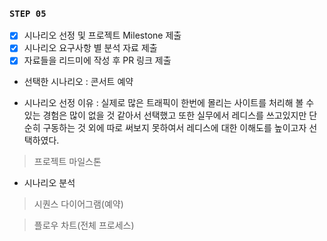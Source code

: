 ### **`STEP 05`**

- [x] 시나리오 선정 및 프로젝트 Milestone 제출
- [x] 시나리오 요구사항 별 분석 자료 제출
- [x] 자료들을 리드미에 작성 후 PR 링크 제출

* 선택한 시나리오 : 콘서트 예약 


* 시나리오 선정 이유 : 실제로 많은 트래픽이 한번에 몰리는 사이트를 처리해 볼 수 있는 경험은 많이 없을 것 같아서 선택했고 또한 실무에서 레디스를 쓰고있지만 단순히 구동하는 것 외에 따로 써보지 못하여서 레디스에 대한 이해도를 높이고자 선택하였다.

>프로젝트 마일스톤

* 시나리오 분석

>시퀀스 다이어그램(예약)

>플로우 차트(전체 프로세스)